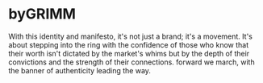 # byGRIMM
With this identity and manifesto, it's not just a brand; it's a movement. It's about stepping into the ring with the confidence of those who know that their worth isn't dictated by the market's whims but by the depth of their convictions and the strength of their connections. forward we march, with the banner of authenticity leading the way.

